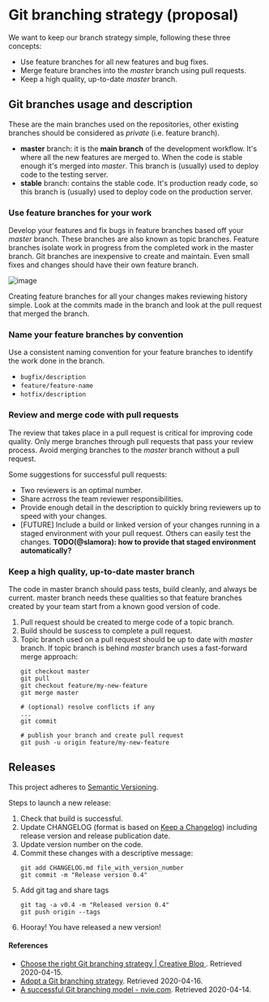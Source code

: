 # Git branching strategy (proposal)

We want to keep our branch strategy simple, following these three concepts:
- Use feature branches for all new features and bug fixes.
- Merge feature branches into the *master* branch using pull requests.
- Keep a high quality, up-to-date *master* branch.

## Git branches usage and description
These are the main branches used on the repositories, other existing branches should be considered as *private* (i.e. feature branch).

- **master** branch: it is the **main branch** of the development workflow. It's where all the new features are merged to. When the code is stable enough it's merged into *master*. This branch is (usually) used to deploy code to the testing server.
- **stable** branch: contains the stable code. It's production ready code, so this branch is (usually) used to deploy code on the production server.


### Use feature branches for your work
Develop your features and fix bugs in feature branches based off your *master* branch. These branches are also known as topic branches. Feature branches isolate work in progress from the completed work in the master branch. Git branches are inexpensive to create and maintain. Even small fixes and changes should have their own feature branch.

![image](https://media-protected.taiga.io/attachments/0/0/e/1/711d2e63f86f41ae7da6c6147a23c2d2054475a2a8c28c6b45d3754dc68e/feature-branching.png?token=XqBDqQ%3AC0ydhk0nt2PEf93XpZgpH5fmLGwXLof_nZP0n7Sd1ueajuS7WCTNB12Z7p5Nw0D5OlGP8tI8uT5BlemFg-FjVg)

Creating feature branches for all your changes makes reviewing history simple. Look at the commits made in the branch and look at the pull request that merged the branch.

### Name your feature branches by convention
Use a consistent naming convention for your feature branches to identify the work done in the branch.
- `bugfix/description`
- `feature/feature-name`
- `hotfix/description`

### Review and merge code with pull requests
The review that takes place in a pull request is critical for improving code quality. Only merge branches through pull requests that pass your review process. Avoid merging branches to the *master* branch without a pull request.

Some suggestions for successful pull requests:
- Two reviewers is an optimal number.
- Share acrross the team reviewer responsibilities.
- Provide enough detail in the description to quickly bring reviewers up to speed with your changes.
- [FUTURE] Include a build or linked version of your changes running in a staged environment with your pull request. Others can easily test the changes. **TODO(@slamora): how to provide that staged environment automatically?**

### Keep a high quality, up-to-date master branch
The code in master branch should pass tests, build cleanly, and always be current. master branch needs these qualities so that feature branches created by your team start from a known good version of code.
1. Pull request should be created to merge code of a topic branch.
2. Build should be suscess to complete a pull request.
3. Topic branch used on a pull request should be up to date with *master* branch. If topic branch is behind *master* branch uses a fast-forward merge approach:
    ```
    git checkout master
    git pull
    git checkout feature/my-new-feature
    git merge master

    # (optional) resolve conflicts if any
    ...
    git commit

    # publish your branch and create pull request
    git push -u origin feature/my-new-feature
    ```

## Releases
This project adheres to [Semantic Versioning](http://semver.org/spec/v2.0.0.html).

Steps to launch a new release:
1. Check that build is successful.
2. Update CHANGELOG (format is based on [Keep a Changelog](http://keepachangelog.com/en/1.0.0/)) including release version and release publication date.
3. Update version number on the code.
4. Commit these changes with a descriptive message:
    ```
    git add CHANGELOG.md file_with_version_number
    git commit -m "Release version 0.4"
    ```
5. Add git tag and share tags
    ```
    git tag -a v0.4 -m "Released version 0.4"
    git push origin --tags
    ```
6. Hooray! You have released a new version!

#### References
- [Choose the right Git branching strategy | Creative Bloq ](https://www.creativebloq.com/web-design/choose-right-git-branching-strategy-121518344). Retrieved 2020-04-15.
- [Adopt a Git branching strategy](https://docs.microsoft.com/en-us/azure/devops/repos/git/git-branching-guidance?view=azure-devops). Retrieved 2020-04-16.
- [A successful Git branching model - nvie.com](https://nvie.com/posts/a-successful-git-branching-model/). Retrieved 2020-04-14.
